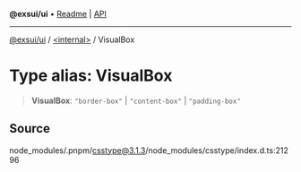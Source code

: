 **@exsui/ui** • [Readme](../../README.md) \| [API](../../globals.md)

***

[@exsui/ui](../../README.md) / [\<internal\>](../README.md) / VisualBox

# Type alias: VisualBox

> **VisualBox**: `"border-box"` \| `"content-box"` \| `"padding-box"`

## Source

node\_modules/.pnpm/csstype@3.1.3/node\_modules/csstype/index.d.ts:21296
